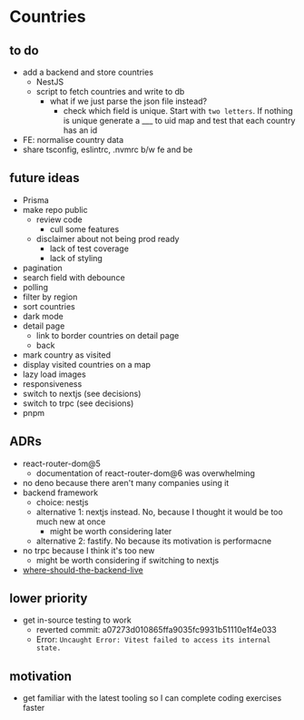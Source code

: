 # Countries

## to do

- add a backend and store countries
  - NestJS
  - script to fetch countries and write to db
    - what if we just parse the json file instead?
      - check which field is unique. Start with `two letters`. If nothing is unique generate a \_\_\_ to uid map and test that each country has an id
- FE: normalise country data
- share tsconfig, eslintrc, .nvmrc b/w fe and be

## future ideas

- Prisma
- make repo public
  - review code
    - cull some features
  - disclaimer about not being prod ready
    - lack of test coverage
    - lack of styling
- pagination
- search field with debounce
- polling
- filter by region
- sort countries
- dark mode
- detail page
  - link to border countries on detail page
  - back
- mark country as visited
- display visited countries on a map
- lazy load images
- responsiveness
- switch to nextjs (see decisions)
- switch to trpc (see decisions)
- pnpm

## ADRs

- react-router-dom@5
  - documentation of react-router-dom@6 was overwhelming
- no deno because there aren't many companies using it
- backend framework
  - choice: nestjs
  - alternative 1: nextjs instead. No, because I thought it would be too much new at once
    - might be worth considering later
  - alternative 2: fastify. No because its motivation is performacne
- no trpc because I think it's too new
  - might be worth considering if switching to nextjs
- [where-should-the-backend-live](adr/where-should-the-backend-live.md)

## lower priority

- get in-source testing to work
  - reverted commit: a07273d010865ffa9035fc9931b51110e1f4e033
  - Error: `Uncaught Error: Vitest failed to access its internal state.`

## motivation

- get familiar with the latest tooling so I can complete coding exercises faster
